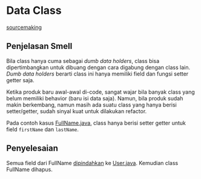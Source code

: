 # Data Class

[sourcemaking](https://sourcemaking.com/refactoring/smells/data-class)

## Penjelasan Smell

Bila class hanya cuma sebagai *dumb data holders*, class bisa dipertimbangkan untuk dibuang dengan cara digabung dengan class lain. *Dumb data holders* berarti class ini hanya memiliki field dan fungsi setter getter saja.

Ketika produk baru awal-awal di-code, sangat wajar bila banyak class yang belum memiliki behavior (baru isi data saja). Namun, bila produk sudah makin berkembang, namun masih ada suatu class yang hanya berisi setter/getter, sudah sinyal kuat untuk dilakukan refactor.

Pada contoh kasus [FullName.java](before/FullName.java), class hanya berisi setter getter untuk field `firstName` dan `lastName`.

## Penyelesaian

Semua field dari FullName [dipindahkan](https://sourcemaking.com/refactoring/move-method) ke [User.java](after/User.java). Kemudian class FullName dihapus.
